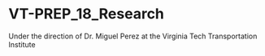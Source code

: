 # VT-PREP_18_Research
Under the direction of Dr. Miguel Perez at the Virginia Tech Transportation Institute
